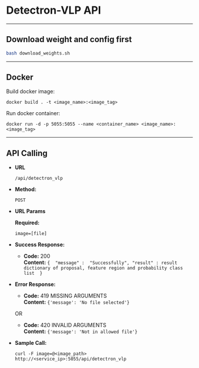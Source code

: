 # Detectron-VLP API

----
## Download weight and config first

```bash
bash download_weights.sh
```
---
## Docker
Build docker image:
```
docker build . -t <image_name>:<image_tag>
```
Run docker container:
```
docker run -d -p 5055:5055 --name <container_name> <image_name>:<image_tag>
```

----
## API Calling
* **URL**

    ```
    /api/detectron_vlp
    ```

* **Method:**

    `POST`   
*  **URL Params**

   **Required:**
 
   `image=[file]`

* **Success Response:**
  

  * **Code:** 200 <br />
    **Content:** 
    `{ 
        "message" :  "Successfully",
        "result" : result dictionary of proposal, feature region and probability class list 
        }`
 
* **Error Response:**

  * **Code:** 419 MISSING ARGUMENTS <br />
    **Content:** `{'message': 'No file selected'}`

  OR

  * **Code:** 420 INVALID ARGUMENTS <br />
    **Content:** `{'message': 'Not in allowed file'}`

* **Sample Call:**

    ```
    curl -F image=@<image_path> http://<service_ip>:5055/api/detectron_vlp
    ``` 
